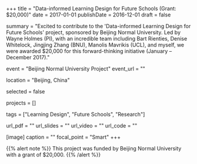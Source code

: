+++
title = "Data-informed Learning Design for Future Schools (Grant: $20,000)"
date = 2017-01-01
publishDate = 2016-12-01
draft = false

summary = "Excited to contribute to the 'Data-informed Learning Design for Future Schools' project, sponsored by Beijing Normal University. Led by Wayne Holmes (PI), with an incredible team including Bart Rienties, Denise Whitelock, Jingjing Zhang (BNU), Manolis Mavrikis (UCL), and myself, we were awarded $20,000 for this forward-thinking initiative (January – December 2017)."

event = "Beijing Normal University Project"
event_url = ""

location = "Beijing, China"

selected = false

projects = []

tags = ["Learning Design", "Future Schools", "Research"]

url_pdf = ""
url_slides = ""
url_video = ""
url_code = ""

[image]
  caption = ""
  focal_point = "Smart"
+++

{{% alert note %}}
This project was funded by Beijing Normal University with a grant of $20,000.
{{% /alert %}}
